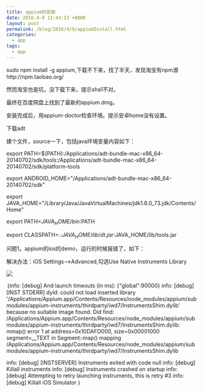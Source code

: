 ```yaml
---
title: appium的安装
date: 2016-4-9 11:43:13 +0800
layout: post
permalink: /blog/2016/4/9/appiumInstall.html
categories:
  - app
tags:
  - app
---
```

sudo npm install -g appium,下载不下来，找了半天，发现淘宝有npm源http://npm.taobao.org/

然而淘宝也是坑，没下载下来，提示sha1不对。

最终在百度网盘上找到了最新的appium.dmg。

安装完成后，用appium-doctor检查环境。提示安卓home没有设置。

下载adt

建个文件，source一下，包括java环境变量内容如下：

export PATH=${PATH}:/Applications/adt-bundle-mac-x86_64-20140702/sdk/tools:/Applications/adt-bundle-mac-x86_64-20140702/sdk/platform-tools

export ANDROID_HOME="/Applications/adt-bundle-mac-x86_64-20140702/sdk"

export JAVA_HOME="/Library/Java/JavaVirtualMachines/jdk1.8.0_73.jdk/Contents/Home"

export PATH=$JAVA_HOME/bin:$PATH

export CLASSPATH=.:$JAVA_HOME/lib/dt.jar:$JAVA_HOME/lib/tools.jar


问题1。appium的ios的demo，运行的时候报错了，如下：

解决办法：iOS Settings——>Advanced,勾选Use Native Instruments Library

![](/images/iossettings.png)

｛info: [debug] And launch timeouts (in ms): {"global":90000}
info: [debug] [INST STDERR] dyld: could not load inserted library '/Applications/Appium.app/Contents/Resources/node_modules/appium/submodules/appium-instruments/thirdparty/iwd7/InstrumentsShim.dylib' because no suitable image found.  Did find:
	/Applications/Appium.app/Contents/Resources/node_modules/appium/submodules/appium-instruments/thirdparty/iwd7/InstrumentsShim.dylib: mmap() error 1 at address=0x10DAFD000, size=0x00001000 segment=__TEXT in Segment::map() mapping /Applications/Appium.app/Contents/Resources/node_modules/appium/submodules/appium-instruments/thirdparty/iwd7/InstrumentsShim.dylib

info: [debug] [INSTSERVER] Instruments exited with code null
info: [debug] Killall instruments
info: [debug] Instruments crashed on startup
info: [debug] Attempting to retry launching instruments, this is retry #3
info: [debug] Killall iOS Simulator
｝

